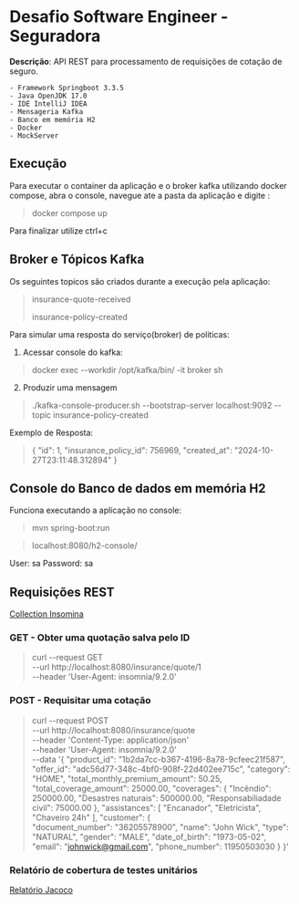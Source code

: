 # Desafio Software Engineer - Seguradora

 **Descrição**:   API REST para processamento de requisições de cotação de seguro. 
 
    - Framework Springboot 3.3.5
    - Java OpenJDK 17.0
    - IDE IntelliJ IDEA  
    - Mensageria Kafka
    - Banco em memória H2
    - Docker
    - MockServer
    
 

## Execução
Para executar o container da aplicação e o broker kafka utilizando docker compose, abra o console, navegue ate a pasta da aplicação e digite :
>docker compose up

Para finalizar utilize ctrl+c


## Broker e Tópicos Kafka

Os seguintes topicos são criados durante a execução pela aplicação:

>insurance-quote-received
> 
>insurance-policy-created
 

Para simular uma resposta do serviço(broker) de politicas:
1. Acessar console do kafka:
 >   docker exec --workdir /opt/kafka/bin/ -it broker sh
2. Produzir uma mensagem   
 >  ./kafka-console-producer.sh --bootstrap-server localhost:9092 --topic insurance-policy-created

Exemplo de Resposta:
>   {    "id": 1,    "insurance_policy_id": 756969,    "created_at": "2024-10-27T23:11:48.312894" }
 
## Console do Banco de dados em memória H2
Funciona executando a aplicação no console: 
> mvn spring-boot:run

> localhost:8080/h2-console/ 

 User: sa
 Password: sa
  
## Requisições REST 

 [Collection Insomina](./quoted-insurance.json)

### GET - Obter uma quotação salva pelo ID
> curl --request GET \
--url http://localhost:8080/insurance/quote/1 \
--header 'User-Agent: insomnia/9.2.0'
>

### POST - Requisitar uma cotação
 >curl --request POST \
 --url http://localhost:8080/insurance/quote \
 --header 'Content-Type: application/json' \
 --header 'User-Agent: insomnia/9.2.0' \
 --data '{
 "product_id": "1b2da7cc-b367-4196-8a78-9cfeec21f587",
 "offer_id": "adc56d77-348c-4bf0-908f-22d402ee715c",
 "category": "HOME",
 "total_monthly_premium_amount": 50.25,
 "total_coverage_amount": 25000.00,
 "coverages": {
 "Incêndio": 250000.00,
 "Desastres naturais": 500000.00,
 "Responsabiliadade civil": 75000.00
 },
 "assistances": [
 "Encanador",
 "Eletricista",
 "Chaveiro 24h"
 ],
 "customer": {			
 "document_number": "36205578900",
 "name": "John Wick",
 "type": "NATURAL",
 "gender": "MALE",
 "date_of_birth": "1973-05-02",
 "email": "johnwick@gmail.com",
 "phone_number": 11950503030
 }
 }'
 > 

### Relatório de cobertura de testes unitários
 
[Relatório Jacoco](./target/site/jacoco/index.html)
